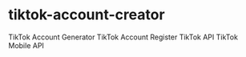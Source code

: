 # tiktok-account-creator
TikTok Account Generator TikTok Account Register TikTok API TikTok Mobile API 
